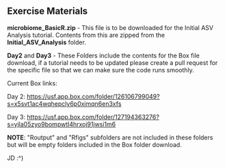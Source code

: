 ## Exercise Materials 

**microbiome_BasicR.zip** - This file is to be downloaded for the Initial ASV Analysis tutorial. Contents from this are zipped from the **Initial_ASV_Analysis** folder. 


**Day2** and **Day3** - These Folders include the contents for the Box file download, if a tutorial needs to be updated please create a pull request for the specific file so that we can make sure the code runs smoothly.

Current Box links:

Day 2: https://usf.app.box.com/folder/126106799049?s=x5svt1ac4wqhepcly6p0ximqn6en3xfs

Day 3: https://usf.app.box.com/folder/127194363276?s=yjla05zyo9bompwtl4hrxoj91jwsi1m6

**NOTE**: "Routput" and "Rfigs" subfolders are not included in these folders but will be empty folders included in the Box folder download. 

JD :^) 